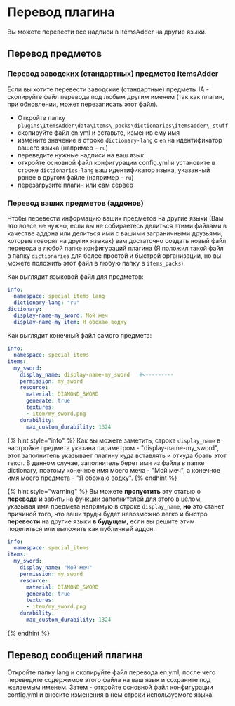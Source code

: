 # Перевод плагина

Вы можете перевести все надписи в ItemsAdder на другие языки.

## Перевод предметов

### Перевод заводских (стандартных) предметов ItemsAdder

Если вы хотите перевести заводские (стандартные) предметы IA - скопируйте файл перевода под любым другим именем (так как плагин, при обновлении, может перезаписать этот файл).  


* Откройте папку `plugins\ItemsAdder\data\items\_packs\dictionaries\itemsadder\_stuff`
* скопируйте файл en.yml и вставьте, изменив ему имя
* измените значение в строке `dictionary-lang` с `en` на идентификатор вашего языка \(например - `ru`\)
* переведите нужные надписи на ваш язык
* откройте основной файл конфигурации config.yml и установите в строке `dictionaries-lang` ваш идентификатор языка, указанный ранее в другом файле \(например - `ru`\)
* перезагрузите плагин или сам сервер

### Перевод ваших предметов (аддонов)

Чтобы перевести информацию ваших предметов на другие языки \(Вам это вовсе не нужно, если вы не собираетесь делиться этими файлами в качестве аддона или делиться ими с вашими заграничными друзьями, которые говорят на других языках\) вам достаточно создать новый файл перевода в любой папке конфигураций плагина \(Я положил такой файл в папку `dictionaries` для более простой и быстрой организации, но вы можете положить этот файл в любую папку в `items_packs`\).

Как выглядит языковой файл для предметов:

```yaml
info:
  namespace: special_items_lang
  dictionary-lang: "ru"
dictionary:
  display-name-my_sword: Мой меч
  display-name-my_item: Я обожаю водку
```

Как выглядит конечный файл самого предмета:

```yaml
info:
  namespace: special_items
items:
  my_sword:
    display_name: display-name-my_sword   #<---------
    permission: my_sword
    resource:
      material: DIAMOND_SWORD
      generate: true
      textures:
      - item/my_sword.png
    durability:
      max_custom_durability: 1324
```

{% hint style="info" %}
Как вы можете заметить, строка `display_name` в настройке предмета указана параметром - "display-name-my\_sword", этот заполнитель указывает плагину куда вставлять и откуда брать этот текст. В данном случае, заполнитель берет имя из файла в папке dictionary, поэтому конечное имя моего меча - "Мой меч", а конечное имя моего предмета - "Я обожаю водку".
{% endhint %}

{% hint style="warning" %}
Вы можете **пропустить** эту статью о **переводе** и забить на функции заполнителей для этого в целом, указывая имя предмета напрямую в строке `display_name`, **но** это станет причиной того, что ваши труды будет невозможно легко и быстро **перевести** на другие языки **в будущем**, если вы решите этим поделиться или выложить как публичный аддон.

```yaml
info:
  namespace: special_items
items:
  my_sword:
    display_name: "Мой меч"
    permission: my_sword
    resource:
      material: DIAMOND_SWORD
      generate: true
      textures:
      - item/my_sword.png
    durability:
      max_custom_durability: 1324
```
{% endhint %}

## Перевод сообщений плагина

Откройте папку lang и скопируйте файл перевода en.yml, после чего переведите содержимое этого файла на ваш язык и сохраните под желаемым именем. Затем - откройте основной файл конфигурации config.yml и внесите изменения в нем строки используемого языка.

